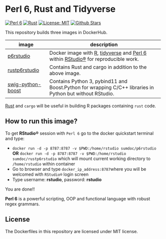# Perl 6, Rust and Tidyverse

[![Perl 6](https://img.shields.io/badge/Perl%206-2018.04-blue.svg)](https://rakudo.perl6.org/downloads/star/)
[![Rust](https://img.shields.io/badge/Rust-1.27.2-green.svg)](https://www.rust-lang.org/en-US/)
[![License: MIT](https://img.shields.io/github/license/sumandoc/P6RStudio.svg)](https://github.com/sumandoc/P6RStudio/blob/master/LICENSE)
[![Github Stars](https://img.shields.io/github/stars/sumandoc/P6RStudio.svg?style=social&label=Github)](https://github.com/sumandoc/P6RStudio)

This repository builds three images in DockerHub.


image            | description                               
---------------- | -----------------------------------------
[p6rstudio](https://hub.docker.com/r/sumdoc/p6rstudio/) | Docker image with [R](https://www.r-project.org/), [tidyverse](https://www.tidyverse.org/) and [Perl 6](https://perl6.org/) within [RStudio®](https://www.rstudio.com/) for reproducible work.
[rustp6rstudio](https://hub.docker.com/r/sumdoc/rustp6rstudio/) | Contains Rust and cargo in addition to the above image.
[swig-python-boost](https://hub.docker.com/r/sumdoc/swig-python-boost/) | Contains Python 3, pybind11 and Boost.Python for wrapping C/C++ libraries in Python but without RStudio.


[Rust](https://www.rust-lang.org/en-US/) and `cargo` will be useful in building R packages containing `rust` code.


## How to run this image?

To get **RStudio®** session with `Perl 6` go to the docker quickstart terminal and type:

+ `docker run -d -p 8787:8787 -v $PWD:/home/rstudio sumdoc/p6rstudio` **OR** `docker run -d -p 8787:8787 -v $PWD:/home/rstudio sumdoc/rustp6rstudio` which will mount current working directory to `/home/rstudio`   within container
+ Go to browser and type `docker_ip_address:8787`where you will be welcomed with `RStudio®` login screen
+ Type username: **rstudio**, password: **rstudio**

You are done!!

**Perl 6** is a powerful scripting, OOP and functional language with robust regex grammars.


## License ##

The Dockerfiles in this repository are licensed under MIT license.
